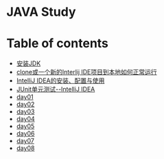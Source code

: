 JAVA Study
==

# Table of contents
* [安装JDK](./README/install_JDK.md "安装JDK")  
* [clone或一个新的Interlij IDE项目到本地如何正常运行](./README/Interlij_IDE_open_new_clone_project.md "clone或一个新的Interlij IDE项目到本地如何正常运行")
* [IntelliJ IDEA的安装、配置与使用](README/images/other/IntelliJ_IDEA的安装、配置与使用.pdf)
* [JUnit单元测试--IntelliJ IDEA](./JUnit_IntelliJ_IDEA.md)
* [day01](./day01/README.md "day01")
* [day02](./day02/README.md "day02")
* [day03](./day03/README.md "day03")
* [day04](./day04/README.md "day04")
* [day05](./day05/README.md "day05")
* [day06](./day06/README.md "day06")
* [day07](./day07/README.md "day07")
* [day08](./day08/README.md "day08")
